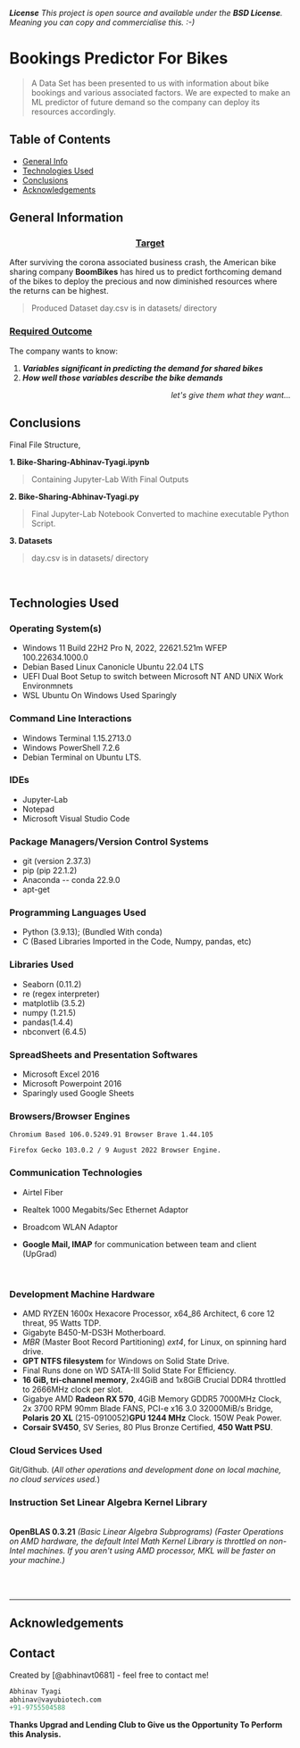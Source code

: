 ***License**
This project is open source and available under the **BSD License**. Meaning you can copy and commercialise this. :-)*

# **Bookings Predictor For Bikes**
> A Data Set has been presented to us with information about bike bookings and various associated factors. We are expected to make an ML predictor of future demand so the company can deploy its resources accordingly.


## Table of Contents
* [General Info](#general-information)
* [Technologies Used](#technologies-used)
* [Conclusions](#conclusions)
* [Acknowledgements](#acknowledgements)


## General Information
<h3><b><u><center>Target</center></u></b></h3>
After surviving the corona associated business crash, the American bike sharing company <b>BoomBikes</b> has hired us to predict forthcoming demand of the bikes to deploy the precious and now diminished resources where the returns can be highest.

> Produced Dataset day.csv is in datasets/ directory

<h3><b><u>Required Outcome</u></b></h3>
The company wants to know:
<ol>
    <li><b><i>Variables significant in predicting the demand for shared bikes</i></b></li>
<li><b><i>How well those variables describe the bike demands</i></b></li>
</ol>
<div align="right"><i>let's give them what they want...</i></div>


## Conclusions
Final File Structure,

**1. Bike-Sharing-Abhinav-Tyagi.ipynb**
> Containing Jupyter-Lab With Final Outputs

**2. Bike-Sharing-Abhinav-Tyagi.py**
> Final Jupyter-Lab Notebook Converted to machine executable Python Script.

**3. Datasets**
> day.csv is in datasets/ directory

<br>




## Technologies Used
### **Operating System(s)**
   * Windows 11 Build 22H2 Pro N, 2022, 22621.521m WFEP 100.22634.1000.0
   * Debian Based Linux Canonicle Ubuntu 22.04 LTS
   * UEFI Dual Boot Setup to switch between Microsoft NT AND UNiX Work Environmnets 
   * WSL Ubuntu On Windows Used Sparingly



### **Command Line Interactions**
   *  Windows Terminal 1.15.2713.0
   *  Windows PowerShell 7.2.6
   *  Debian Terminal on Ubuntu LTS.
    
### **IDEs**
   *  Jupyter-Lab
   *  Notepad
   *  Microsoft Visual Studio Code

### **Package Managers/Version Control Systems**
   *  git (version 2.37.3)
   *  pip (pip 22.1.2)
   *  Anaconda -- conda 22.9.0
   *  apt-get

### **Programming Languages Used**
  * Python (3.9.13); (Bundled With conda)
  *  C (Based Libraries Imported in the Code, Numpy, pandas, etc)

### **Libraries Used**
  *   Seaborn (0.11.2)
  *   re (regex interpreter)
  *   matplotlib (3.5.2)
  *   numpy (1.21.5)
  *  pandas(1.4.4)
  *  nbconvert (6.4.5)

### **SpreadSheets and Presentation Softwares**
  * Microsoft Excel 2016
  * Microsoft Powerpoint 2016
  * Sparingly used Google Sheets

### **Browsers/Browser Engines**
    Chromium Based 106.0.5249.91 Browser Brave 1.44.105
   
    Firefox Gecko 103.0.2 / 9 August 2022 Browser Engine.

### **Communication Technologies**
  * Airtel Fiber

  * Realtek 1000 Megabits/Sec Ethernet Adaptor

  * Broadcom WLAN Adaptor

  * **Google Mail, IMAP** for communication between team and client (UpGrad)
<br>

### **Development Machine Hardware**

* AMD RYZEN 1600x Hexacore Processor, x64_86 Architect, 6 core 12 threat, 95 Watts TDP. 
* Gigabyte B450-M-DS3H Motherboard.
* *MBR* (Master Boot Record Partitioning) *ext4*, for Linux, on spinning hard drive.
* **GPT NTFS filesystem** for Windows on Solid State Drive.
* Final Runs done on WD SATA-III Solid State For Efficiency.
* **16 GiB, tri-channel memory**, 2x4GiB and 1x8GiB Crucial DDR4 throttled to 2666MHz clock per slot.
* Gigabye AMD **Radeon RX 570**, 4GiB Memory GDDR5 7000MHz Clock, 2x 3700 RPM 90mm Blade FANS, PCI-e x16 3.0 32000MiB/s Bridge, **Polaris 20 XL** (215-0910052)**GPU 1244 MHz** Clock. 150W Peak Power.
* **Corsair SV450**, SV Series, 80 Plus Bronze Certified, **450 Watt PSU**.


    
### **Cloud Services Used**
Git/Github. (*All other operations and development done on local machine, no cloud services used.*)

### **Instruction Set** Linear Algebra Kernel Library

<br>**OpenBLAS 0.3.21**
   *(Basic Linear Algebra Subprograms) (Faster Operations on AMD hardware, the default Intel Math Kernel Library is throttled on non-Intel machines. If you aren't using AMD processor, MKL will be faster on your machine.)*

<br>
<br>
<hr>

## Acknowledgements

## Contact

Created by [@abhinavt0681] - feel free to contact me!

```python
Abhinav Tyagi 
abhinav@vayubiotech.com 
+91-9755504588          
```       


**Thanks Upgrad and Lending Club to Give us the Opportunity To Perform this Analysis.**